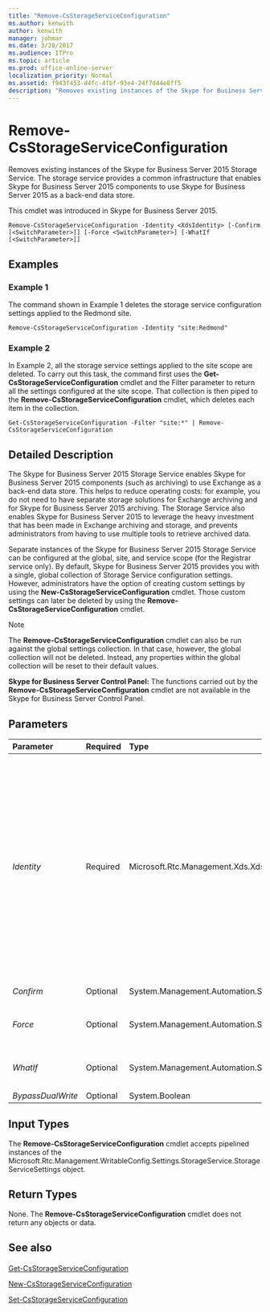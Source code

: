 ```yaml
---
title: "Remove-CsStorageServiceConfiguration"
ms.author: kenwith
author: kenwith
manager: johmar
ms.date: 3/28/2017
ms.audience: ITPro
ms.topic: article
ms.prod: office-online-server
localization_priority: Normal
ms.assetid: f943f453-d4fc-4fbf-93e4-24f7d44e8ff5
description: "Removes existing instances of the Skype for Business Server 2015 Storage Service. The storage service provides a common infrastructure that enables Skype for Business Server 2015 components to use Skype for Business Server 2015 as a back-end data store."
---
```


# Remove-CsStorageServiceConfiguration
 
Removes existing instances of the Skype for Business Server 2015 Storage Service. The storage service provides a common infrastructure that enables Skype for Business Server 2015 components to use Skype for Business Server 2015 as a back-end data store.
  
 This cmdlet was introduced in Skype for Business Server 2015.
  
```
Remove-CsStorageServiceConfiguration -Identity <XdsIdentity> [-Confirm [<SwitchParameter>]] [-Force <SwitchParameter>] [-WhatIf [<SwitchParameter>]]

```

## Examples
<a name="Examples"> </a>

### Example 1

The command shown in Example 1 deletes the storage service configuration settings applied to the Redmond site.
  
```
Remove-CsStorageServiceConfiguration -Identity "site:Redmond"
```

### Example 2

In Example 2, all the storage service settings applied to the site scope are deleted. To carry out this task, the command first uses the **Get-CsStorageServiceConfiguration** cmdlet and the Filter parameter to return all the settings configured at the site scope. That collection is then piped to the **Remove-CsStorageServiceConfiguration** cmdlet, which deletes each item in the collection.
  
```
Get-CsStorageServiceConfiguration -Filter "site:*" | Remove-CsStorageServiceConfiguration
```

## Detailed Description
<a name="Examples"> </a>

The Skype for Business Server 2015 Storage Service enables Skype for Business Server 2015 components (such as archiving) to use Exchange as a back-end data store. This helps to reduce operating costs: for example, you do not need to have separate storage solutions for Exchange archiving and for Skype for Business Server 2015 archiving. The Storage Service also enables Skype for Business Server 2015 to leverage the heavy investment that has been made in Exchange archiving and storage, and prevents administrators from having to use multiple tools to retrieve archived data.
  
Separate instances of the Skype for Business Server 2015 Storage Service can be configured at the global, site, and service scope (for the Registrar service only). By default, Skype for Business Server 2015 provides you with a single, global collection of Storage Service configuration settings. However, administrators have the option of creating custom settings by using the **New-CsStorageServiceConfiguration** cmdlet. Those custom settings can later be deleted by using the **Remove-CsStorageServiceConfiguration** cmdlet.
  
> [!NOTE]
> The **Remove-CsStorageServiceConfiguration** cmdlet can also be run against the global settings collection. In that case, however, the global collection will not be deleted. Instead, any properties within the global collection will be reset to their default values.
  
 **Skype for Business Server Control Panel:** The functions carried out by the **Remove-CsStorageServiceConfiguration** cmdlet are not available in the Skype for Business Server Control Panel.
  
## Parameters
<a name="Examples"> </a>

|**Parameter**|**Required**|**Type**|**Description**|
|:-----|:-----|:-----|:-----|
| _Identity_ <br/> |Required  <br/> |Microsoft.Rtc.Management.Xds.XdsIdentity  <br/> |Unique identifier for the collection of storage service configuration settings to be removed. To remove a collection applied to the site scope, use syntax similar to this:  <br/>  `-Identity "site:Redmond"` <br/> To remove a collection applied to the service scope, use syntax like this:  <br/>  `-Identity "service:Registrar:atl-cs-001.litwareinc.com"` <br/> Note that you can also run the **Remove-CsStorageServiceConfiguration** cmdlet against the global collection of settings. In that case, however, the global settings will not actually be removed. Instead, the properties within that collection will all be reset to their default values. <br/> |
| _Confirm_ <br/> |Optional  <br/> |System.Management.Automation.SwitchParameter  <br/> |Prompts you for confirmation before executing the command.  <br/> |
| _Force_ <br/> |Optional  <br/> |System.Management.Automation.SwitchParameter  <br/> |Suppresses the display of any non-fatal error message that might occur when running the command.  <br/> |
| _WhatIf_ <br/> |Optional  <br/> |System.Management.Automation.SwitchParameter  <br/> |Describes what would happen if you executed the command without actually executing the command.  <br/> |
| _BypassDualWrite_ <br/> |Optional  <br/> |System.Boolean  <br/> |PARAMVALUE: $true | $false  <br/> |
   
## Input Types
<a name="Examples"> </a>

The **Remove-CsStorageServiceConfiguration** cmdlet accepts pipelined instances of the Microsoft.Rtc.Management.WritableConfig.Settings.StorageService.StorageServiceSettings object.
  
## Return Types
<a name="Examples"> </a>

None. The **Remove-CsStorageServiceConfiguration** cmdlet does not return any objects or data.
  
## See also
<a name="Examples"> </a>

#### 

[Get-CsStorageServiceConfiguration](get-csstorageserviceconfiguration.md)
  
[New-CsStorageServiceConfiguration](new-csstorageserviceconfiguration.md)
  
[Set-CsStorageServiceConfiguration](set-csstorageserviceconfiguration.md)


